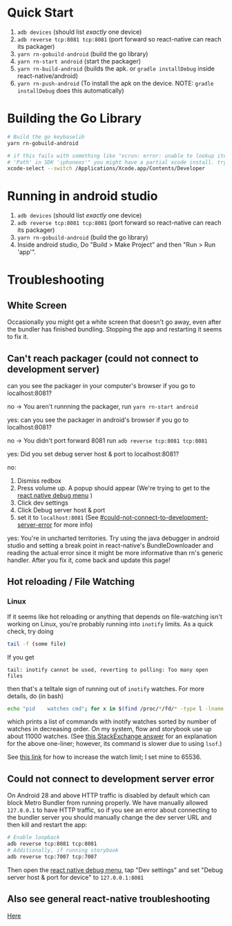 # Quick Start

1. `adb devices` (should list *exactly* one device) 
1. `adb reverse tcp:8081 tcp:8081` (port forward so react-native can reach its packager)
1. `yarn rn-gobuild-android`  (build the go library)
1. `yarn rn-start android` (start the packager)
1. `yarn rn-build-android` (builds the apk. or `gradle installDebug` inside react-native/android)
1. `yarn rn-push-android` (To install the apk on the device. NOTE: `gradle installDebug` does this automatically)

# Building the Go Library

```sh
# Build the go keybaselib
yarn rn-gobuild-android

# if this fails with something like "xcrun: error: unable to lookup item
# 'Path' in SDK 'iphoneos'" you might have a partial xcode install. try
xcode-select --switch /Applications/Xcode.app/Contents/Developer
```

# Running in android studio

1. `adb devices` (should list *exactly* one device) 
1. `adb reverse tcp:8081 tcp:8081` (port forward so react-native can reach its packager)
1. `yarn rn-gobuild-android`  (build the go library)
1.  Inside android studio, Do "Build > Make Project" and then "Run > Run 'app'".

# Troubleshooting

## White Screen
Occasionally you might get a white screen that doesn't go away, even
after the bundler has finished bundling. Stopping the app and
restarting it seems to fix it.

## Can't reach packager (could not connect to development server)

can you see the packager in your computer's browser if you go to localhost:8081?

no -> You aren't runnning the packager, run `yarn rn-start android`

yes:
  can you see the packager in android's browser if you go to localhost:8081?

no -> You didn't port forward 8081 run `adb reverse tcp:8081 tcp:8081`

yes:
  Did you set debug server host & port to localhost:8081?

  no:

1. Dismiss redbox
1. Press volume up. A popup should appear (We're trying to get to the [react native debug menu](https://facebook.github.io/react-native/docs/debugging.html#accessing-the-in-app-developer-menu)
)
1. Click dev settings
1. Click Debug server host & port
1. set it to `localhost:8081` (See [#could-not-connect-to-development-server-error](running.md#could-not-connect-to-development-server-error) for more info)

  yes:
    You're in uncharted territories. Try using the java debugger in android studio and setting a break point in react-native's BundleDownloader and reading the actual error since it might be more informative than rn's generic handler. After you fix it, come back and update this page!


## Hot reloading / File Watching

### Linux
If it seems like hot reloading or anything that depends on
file-watching isn't working on Linux, you're probably running into
`inotify` limits. As a quick check, try doing

```sh
tail -f (some file)
```

If you get

```
tail: inotify cannot be used, reverting to polling: Too many open files
```

then that's a telltale sign of running out of `inotify` watches. For more details, do (in bash)

```sh
echo "pid    watches cmd"; for x in $(find /proc/*/fd/* -type l -lname 'anon_inode:inotify' 2>/dev/null); do PID=$(echo $x | cut -f 3 -d'/'); FD=$(echo $x | cut -f 5 -d'/'); WATCHCOUNT=$(grep -c inotify /proc/$PID/fdinfo/$FD); CMD=$(cat /proc/$PID/cmdline | sed 's/\x0/ /g'); echo "$PID       $WATCHCOUNT     $CMD"; done | sort -k 2 -n -r
```

which prints a list of commands with inotify watches sorted by number
of watches in decreasing order. On my system, flow and storybook use
up about 11000 watches. (See [this StackExchange
answer](https://unix.stackexchange.com/a/426001) for an explanation
for the above one-liner; however, its command is slower due to using
`lsof`.)

See [this
link](https://github.com/guard/listen/wiki/Increasing-the-amount-of-inotify-watchers)
for how to increase the watch limit; I set mine to 65536.


## Could not connect to development server error

On Android 28 and above HTTP traffic is disabled by default which can block
Metro Bundler from running properly. We have manually allowed `127.0.0.1` to
have HTTP traffic, so if you see an error about connecting to the bundler
server you should manually change the dev server URL and then kill and restart
the app:

```sh
# Enable loopback
adb reverse tcp:8081 tcp:8081
# Additionally, if running storybook
adb reverse tcp:7007 tcp:7007
```

Then open the [react native debug
menu](https://facebook.github.io/react-native/docs/debugging.html#accessing-the-in-app-developer-menu),
tap "Dev settings" and set "Debug server host & port for device" to
`127.0.0.1:8081`

## Also see general react-native troubleshooting
[Here](../react-native/troubleshooting.md)

